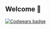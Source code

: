 ## Welcome 👋
[![Codwears badge](https://www.codewars.com/users/maksicode/badges/micro)](https://www.codewars.com/users/maksicode)
